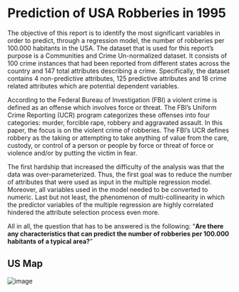 # Prediction of USA Robberies in 1995

The objective of this report is to identify the most significant variables in order to predict, through a regression
model, the number of robberies per 100.000 habitants in the USA. The dataset that is used for this report’s
purpose is a Communities and Crime Un-normalized dataset. It consists of 100 crime instances that had been
reported from different states across the country and 147 total attributes describing a crime. Specifically, the
dataset contains 4 non-predictive attributes, 125 predictive attributes and 18 crime related attributes which
are potential dependent variables.

According to the Federal Bureau of Investigation (FBI) a violent crime is defined as an offense which
involves force or threat. The FBI’s Uniform Crime Reporting (UCR) program categorizes these offenses into
four categories: murder, forcible rape, robbery and aggravated assault. In this paper, the focus is on the violent
crime of robberies. The FBI’s UCR defines robbery as the taking or attempting to take anything of value
from the care, custody, or control of a person or people by force or threat of force or violence and/or by
putting the victim in fear.

The first hardship that increased the difficulty of the analysis was that the data was over-parameterized. Thus,
the first goal was to reduce the number of attributes that were used as input in the multiple regression model.
Moreover, all variables used in the model needed to be converted to numeric. Last but not least, the
phenomenon of multi-collinearity in which the predictor variables of the multiple regression are highly
correlated hindered the attribute selection process even more.

All in all, the question that has to be answered is the following: “**Are there any characteristics that can
predict the number of robberies per 100.000 habitants of a typical area?**”

## US Map

![image]()
